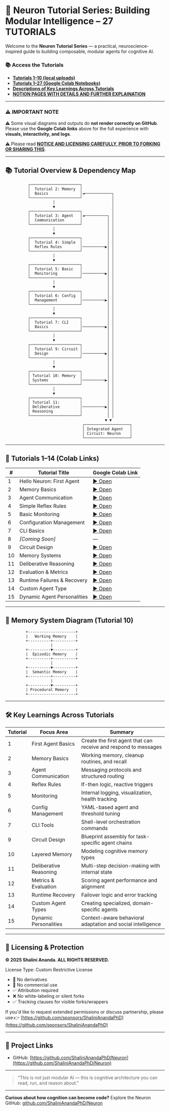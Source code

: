 # 🧠 Neuron Tutorial Series: Building Modular Intelligence – 27 TUTORIALS

Welcome to the **Neuron Tutorial Series** — a practical, neuroscience-inspired guide to building composable, modular agents for cognitive AI.

### 📚 Access the Tutorials

- **[Tutorials 1–10 (local uploads)](https://github.com/ShaliniAnandaPhD/Neuron/tree/main/Tutorials)**  
- **[Tutorials 1–27 (Google Colab Notebooks)](https://github.com/ShaliniAnandaPhD/Neuron/tree/main/Tutorials#-tutorials-114-colab-links)**  
- **[Descriptions of Key Learnings Across Tutorials](https://github.com/ShaliniAnandaPhD/Neuron/tree/main/Tutorials#-key-learnings-across-tutorials)**
- **[NOTION PAGES WITH DETAILS AND FURTHER EXPLAINATION](https://www.notion.so/shalini-ananda-phd/Neuron-Framework-Tutorial-Series-Cognitive-Architecture-for-Modular-AI-1fec18ea2aa180b5b1dff554f651bb01?pvs=4)**

---
### ⚠️ IMPORTANT NOTE

⚠️ Some visual diagrams and outputs do **not render correctly on GitHub**.  
Please use the **Google Colab links** above for the full experience with **visuals, interactivity, and logs**.

⚠️ Please read **[NOTICE AND LICENSING CAREFULLY, PRIOR TO FORKING OR SHARING THIS](https://github.com/ShaliniAnandaPhD/Neuron/tree/main/Tutorials#-licensing--protection)**.

---

## 📚 Tutorial Overview & Dependency Map

```
          ┌──────────────────────┐
          │  Tutorial 2: Memory  │
          │  Basics              │◄────────────┐
          └──────────────────────┘             │
                     │                         │
                     ▼                         │
          ┌──────────────────────┐             │
          │  Tutorial 3: Agent   │◄──────────┐ │
          │  Communication       │           │ │
          └──────────────────────┘           │ │
                     │                       │ │
                     ▼                       │ │
          ┌──────────────────────┐           │ │
          │  Tutorial 4: Simple  │           │ │
          │  Reflex Rules        │──────────▶│ │
          └──────────────────────┘           │ │
                     │                       │ │
                     ▼                       │ │
          ┌──────────────────────┐           │ │
          │  Tutorial 5: Basic   │           │ │
          │  Monitoring          │──────────▶│ │
          └──────────────────────┘           │ │
                     │                       │ │
                     ▼                       │ │
          ┌──────────────────────┐           │ │
          │  Tutorial 6: Config  │           │ │
          │  Management          │──────────▶│ │
          └──────────────────────┘           │ │
                     │                       │ │
                     ▼                       │ │
          ┌──────────────────────┐           │ │
          │  Tutorial 7: CLI     │           │ │
          │  Basics              │──────────▶│ │
          └──────────────────────┘           │ │
                     │                       │ │
                     ▼                       │ │
          ┌──────────────────────┐           │ │
          │  Tutorial 9: Circuit │           │ │
          │  Design              │──────────▶│ │
          └──────────────────────┘           │ │
                     │                       │ │
                     ▼                       │ │
          ┌──────────────────────┐           │ │
          │ Tutorial 10: Memory  │           │ │
          │ Systems              │──────────▶│ │
          └──────────────────────┘           │ │
                     │                       │ │
                     ▼                       │ │
          ┌──────────────────────┐           │ │
          │ Tutorial 11:         │           │ │
          │ Deliberative         │──────────▶│ │
          │ Reasoning            │           │ │
          └──────────────────────┘           │ │
                                            ▼ ▼
                                  ┌────────────────────┐
                                  │ Integrated Agent   │
                                  │ Circuit: Neuron    │
                                  └────────────────────┘
```

---

## 🔗 Tutorials 1–14 (Colab Links)

| #  | Tutorial Title              | Google Colab Link                                                                               |
| -- | --------------------------- | ----------------------------------------------------------------------------------------------- |
| 1  | Hello Neuron: First Agent   | [▶ Open](https://colab.research.google.com/drive/1EEJA0thtIFeP0aaVdswh9R6VkWOC1Dp9?usp=sharing) |
| 2  | Memory Basics               | [▶ Open](https://colab.research.google.com/drive/12XMuh06tWdoHGzAtSBKt1sfG-4TjiyCK?usp=sharing) |
| 3  | Agent Communication         | [▶ Open](https://colab.research.google.com/drive/1zGMkTmHs8JGm8Wa4DuC67reKNKp6suhl?usp=sharing) |
| 4  | Simple Reflex Rules         | [▶ Open](https://colab.research.google.com/drive/16ssfuoRKP1rzagIziWuXc4Cf1PqhEdFP?usp=sharing) |
| 5  | Basic Monitoring            | [▶ Open](https://colab.research.google.com/drive/1tLQDpqsQPBQhOtuYDfoUMKKFK0YgpTxA?usp=sharing) |
| 6  | Configuration Management    | [▶ Open](https://colab.research.google.com/drive/1J38nYQDMSviQ5FVe_g4ttzRZ-ZeeBWlo?usp=sharing) |
| 7  | CLI Basics                  | [▶ Open](https://colab.research.google.com/drive/1J38nYQDMSviQ5FVe_g4ttzRZ-ZeeBWlo?usp=sharing) |
| 8  | *[Coming Soon]*             | —                                                                                               |
| 9  | Circuit Design              | [▶ Open](https://colab.research.google.com/drive/1ekTzS0fDXTHr3UrNcehGfaWDSLaFzSN6?usp=sharing) |
| 10 | Memory Systems              | [▶ Open](https://colab.research.google.com/drive/1cE_DAwELLYstvDNbyguT63_cb4Ic2fOh?usp=sharing) |
| 11 | Deliberative Reasoning      | [▶ Open](https://colab.research.google.com/drive/1O74I8dZ6cuUE1ulnumAA6BSjvH4sh3dd?usp=sharing) |
| 12 | Evaluation & Metrics        | [▶ Open](https://colab.research.google.com/drive/1BuomYNDz76oR7JBHLwoj-FQRSWeZM-4n?usp=sharing) |
| 13 | Runtime Failures & Recovery | [▶ Open](https://colab.research.google.com/drive/1qn-B1WMg1ZoXDHtzpaLTnXZo-SVvbd6X?usp=sharing) |
| 14 | Custom Agent Type           | [▶ Open](https://colab.research.google.com/drive/18HIPGQf-j8GXkEXtQLgHRRo9RmbqpqRe?usp=sharing) |
| 15 | Dynamic Agent Personalities | [▶ Open](https://colab.research.google.com/drive/1I0imUOTYNihpWloeFftxo-SvpPLTDhN2?usp=sharing) |
---

## 🧠 Memory System Diagram (Tutorial 10)

```
         +---------------------+
         |   Working Memory    |
         +----------+----------+
                    |
         +----------▼----------+
         |  Episodic Memory    |
         +----------+----------+
                    |
         +----------▼----------+
         |  Semantic Memory    |
         +----------+----------+
                    |
         +----------▼----------+
         | Procedural Memory   |
         +---------------------+
```

---

## 🛠 Key Learnings Across Tutorials

| Tutorial | Focus Area             | Summary                                           |
| -------- | ---------------------- | ------------------------------------------------- |
| 1        | First Agent Basics     | Create the first agent that can receive and respond to messages |
| 2        | Memory Basics          | Working memory, cleanup routines, and recall      |
| 3        | Agent Communication    | Messaging protocols and structured routing        |
| 4        | Reflex Rules           | If-then logic, reactive triggers                  |
| 5        | Monitoring             | Internal logging, visualization, health tracking  |
| 6        | Config Management      | YAML-based agent and threshold tuning             |
| 7        | CLI Tools              | Shell-level orchestration commands                |
| 9        | Circuit Design         | Blueprint assembly for task-specific agent chains |
| 10       | Layered Memory         | Modeling cognitive memory types                   |
| 11       | Deliberative Reasoning | Multi-step decision-making with internal state    |
| 12       | Metrics & Evaluation   | Scoring agent performance and alignment           |
| 13       | Runtime Recovery       | Failover logic and error tracking                 |
| 14       | Custom Agent Types     | Creating specialized, domain-specific agents      |
| 15       | Dynamic Personalities  | Context-aware behavioral adaptation and social intelligence |
---

## 🔐 Licensing & Protection

**© 2025 Shalini Ananda. ALL RIGHTS RESERVED.**

License Type: Custom Restrictive License

- 🚫 No derivatives
- 🚫 No commercial use
- ✅ Attribution required
- ❌ No white-labeling or silent forks
- ✅ Tracking clauses for visible forks/wrappers

If you'd like to request extended permissions or discuss partnership, please use:👉 [https://github.com/sponsors/ShaliniAnandaPhD](https://github.com/sponsors/ShaliniAnandaPhD)

---

## 📎 Project Links

- GitHub: [https://github.com/ShaliniAnandaPhD/Neuron](https://github.com/ShaliniAnandaPhD/Neuron)

---

> “This is not just modular AI — this is cognitive architecture you can read, run, and reason about.”
---

**Curious about how cognition can become code?** Explore the Neuron GitHub: [github.com/ShaliniAnandaPhD/Neuron](https://github.com/ShaliniAnandaPhD/Neuron)

